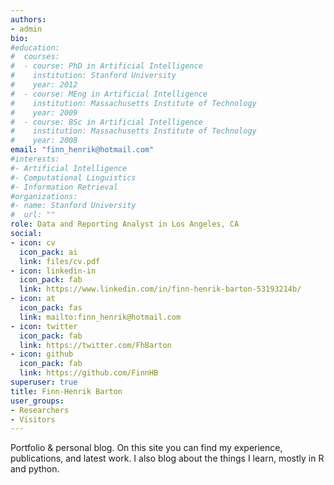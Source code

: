 ```yaml
---
authors:
- admin
bio: 
#education:
#  courses:
#  - course: PhD in Artificial Intelligence
#    institution: Stanford University
#    year: 2012
#  - course: MEng in Artificial Intelligence
#    institution: Massachusetts Institute of Technology
#    year: 2009
#  - course: BSc in Artificial Intelligence
#    institution: Massachusetts Institute of Technology
#    year: 2008
email: "finn_henrik@hotmail.com"
#interests:
#- Artificial Intelligence
#- Computational Linguistics
#- Information Retrieval
#organizations:
#- name: Stanford University
#  url: ""
role: Data and Reporting Analyst in Los Angeles, CA
social:
- icon: cv
  icon_pack: ai
  link: files/cv.pdf
- icon: linkedin-in
  icon_pack: fab
  link: https://www.linkedin.com/in/finn-henrik-barton-53193214b/
- icon: at
  icon_pack: fas
  link: mailto:finn_henrik@hotmail.com
- icon: twitter
  icon_pack: fab
  link: https://twitter.com/FhBarton
- icon: github
  icon_pack: fab
  link: https://github.com/FinnHB
superuser: true
title: Finn-Henrik Barton
user_groups:
- Researchers
- Visitors
---
```

Portfolio & personal blog. On this site you can find my experience, publications, and latest work. I also blog about the things I learn, mostly in R and python.
